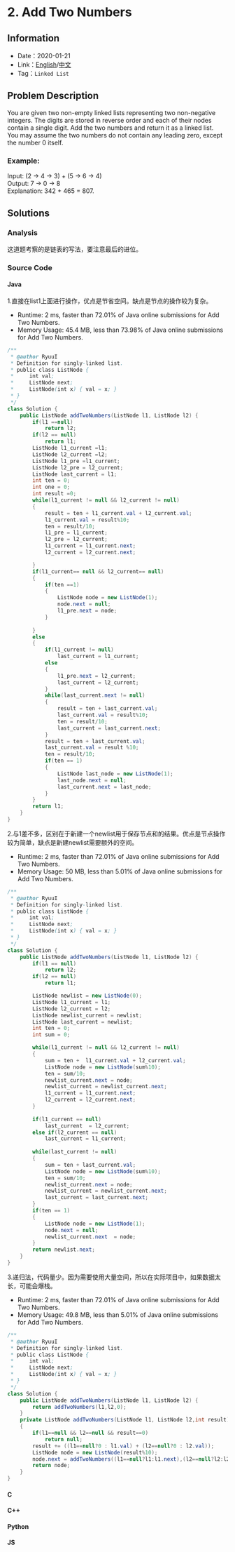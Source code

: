 # 2. Add Two Numbers
## Information
* Date：2020-01-21
* Link：[English](https://leetcode.com/problems/add-two-numbers/)/[中文](https://leetcode-cn.com/problems/add-two-numbers/)
* Tag：`Linked List`

## Problem Description
You are given two non-empty linked lists representing two non-negative integers. The digits are stored in reverse order and each of their nodes contain a single digit. Add the two numbers and return it as a linked list.  
You may assume the two numbers do not contain any leading zero, except the number 0 itself.  
### Example:
Input: (2 -> 4 -> 3) + (5 -> 6 -> 4)   
Output: 7 -> 0 -> 8   
Explanation: 342 + 465 = 807.   

## Solutions
### Analysis
这道题考察的是链表的写法，要注意最后的进位。
### Source Code
#### Java
1.直接在list1上面进行操作，优点是节省空间。缺点是节点的操作较为复杂。
* Runtime: 2 ms, faster than 72.01% of Java online submissions for Add Two Numbers.
* Memory Usage: 45.4 MB, less than 73.98% of Java online submissions for Add Two Numbers.
```Java
/**
 * @author RyuuI
 * Definition for singly-linked list.
 * public class ListNode {
 *     int val;
 *     ListNode next;
 *     ListNode(int x) { val = x; }
 * }
 */
class Solution {
    public ListNode addTwoNumbers(ListNode l1, ListNode l2) {
        if(l1 ==null)
            return l2;
        if(l2 == null)
            return l1;
        ListNode l1_current =l1;
        ListNode l2_current =l2;
        ListNode l1_pre =l1_current;
        ListNode l2_pre = l2_current;
        ListNode last_current = l1;
        int ten = 0;
        int one = 0;
        int result =0;
        while(l1_current != null && l2_current != null)
        {
            result = ten + l1_current.val + l2_current.val;
            l1_current.val = result%10;
            ten = result/10;
            l1_pre = l1_current;
            l2_pre = l2_current;
            l1_current = l1_current.next;
            l2_current = l2_current.next;

        }
        if(l1_current== null && l2_current== null)
        {
            if(ten ==1)
            {
                ListNode node = new ListNode(1);
                node.next = null;
                l1_pre.next = node;
            }
            
        }
        else
        {
            if(l1_current != null)
                last_current = l1_current;
            else
            {
                l1_pre.next = l2_current;
                last_current = l2_current;
            }
            while(last_current.next != null)
            {
                result = ten + last_current.val;
                last_current.val = result%10;
                ten = result/10;
                last_current = last_current.next;
            }
            result = ten + last_current.val;
            last_current.val = result %10;
            ten = result/10;      
            if(ten == 1)
            {
                ListNode last_node = new ListNode(1);
                last_node.next = null;
                last_current.next = last_node;
            }
        } 
        return l1;
    }
}
```
2.与1差不多，区别在于新建一个newlist用于保存节点和的结果。优点是节点操作较为简单，缺点是新建newlist需要额外的空间。
* Runtime: 2 ms, faster than 72.01% of Java online submissions for Add Two Numbers.
* Memory Usage: 50 MB, less than 5.01% of Java online submissions for Add Two Numbers.
```Java
/**
 * @author RyuuI
 * Definition for singly-linked list.
 * public class ListNode {
 *     int val;
 *     ListNode next;
 *     ListNode(int x) { val = x; }
 * }
 */
class Solution {
    public ListNode addTwoNumbers(ListNode l1, ListNode l2) {
    	if(l1 == null)
    		return l2;
    	if(l2 == null)
    		return l1;

    	ListNode newlist = new ListNode(0);
    	ListNode l1_current = l1;
    	ListNode l2_current = l2;
		ListNode newlist_current = newlist;
		ListNode last_current = newlist;
		int ten = 0;
		int sum = 0;

    	while(l1_current != null && l2_current != null)
		{
			sum = ten +  l1_current.val + l2_current.val;
			ListNode node = new ListNode(sum%10);
			ten = sum/10;
			newlist_current.next = node;
			newlist_current = newlist_current.next;
			l1_current = l1_current.next;
			l2_current = l2_current.next;
		}
		
		if(l1_current == null)
			last_current  = l2_current;
		else if(l2_current == null)
			last_current = l1_current;
		
		while(last_current != null)
		{
			sum = ten + last_current.val;
			ListNode node = new ListNode(sum%10);
			ten = sum/10;
			newlist_current.next = node;
			newlist_current = newlist_current.next;
			last_current = last_current.next;
		}
		if(ten == 1)
		{
			ListNode node = new ListNode(1);
			node.next = null;
			newlist_current.next  = node;
		}
		return newlist.next;    
    }
}
```
3.递归法，代码量少。因为需要使用大量空间，所以在实际项目中，如果数据太长，可能会爆栈。
* Runtime: 2 ms, faster than 72.01% of Java online submissions for Add Two Numbers.
* Memory Usage: 49.8 MB, less than 5.01% of Java online submissions for Add Two Numbers.
```Java
/**
 * @author RyuuI
 * Definition for singly-linked list.
 * public class ListNode {
 *     int val;
 *     ListNode next;
 *     ListNode(int x) { val = x; }
 * }
 */
class Solution {
    public ListNode addTwoNumbers(ListNode l1, ListNode l2) {
        return addTwoNumbers(l1,l2,0);
    }
	private ListNode addTwoNumbers(ListNode l1, ListNode l2,int result)
	{
		if(l1==null && l2==null && result==0)
			return null;
		result += ((l1==null?0 : l1.val) + (l2==null?0 : l2.val));
		ListNode node = new ListNode(result%10);
		node.next = addTwoNumbers((l1==null?l1:l1.next),(l2==null?l2:l2.next),result/10);
		return node;
	}
}
```
#### C
#### C++
#### Python
#### JS
